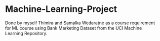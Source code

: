 # Machine-Learning-Project
Done by myself Thimira and Samalka Wedaratne as a course requirement for ML course using Bank Marketing Dataset from the UCI Machine Learning Repository.  
